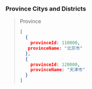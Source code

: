 ### Province Citys and Districts


> Province
> ~~~ JSON
> [
>   {
>     provinceId: 110000,
>    provinceName: "北京市"
>   },
>   {
>     provinceId: 120000,
>     provinceName: "天津市"
>   }
> ]
